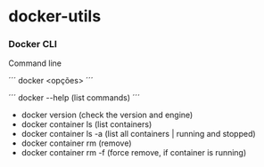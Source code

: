 # docker-utils

### Docker CLI

Command line

´´´
docker <comando> <sub-comando> <opções>
´´´

´´´
docker <comando> --help (list commands)
´´´

- docker version (check the version and engine)
- docker container ls (list containers)
- docker container ls -a (list all containers | running and stopped)
- docker container rm (remove)
- docker container rm -f (force remove, if container is running)
